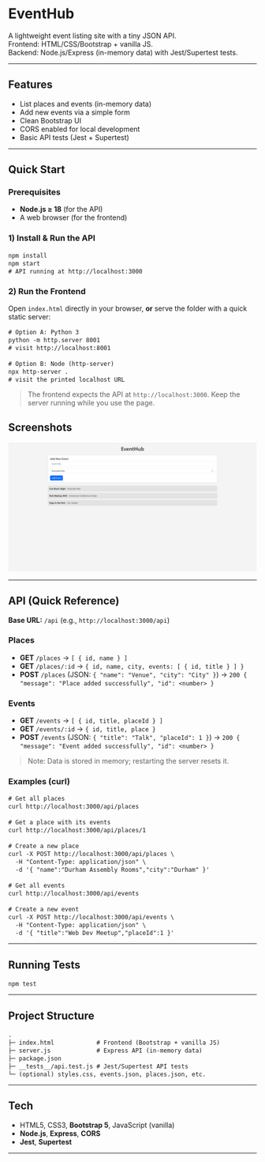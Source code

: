 # EventHub

A lightweight event listing site with a tiny JSON API.  
Frontend: HTML/CSS/Bootstrap + vanilla JS.  
Backend: Node.js/Express (in-memory data) with Jest/Supertest tests.

---

## Features
- List places and events (in-memory data)
- Add new events via a simple form
- Clean Bootstrap UI
- CORS enabled for local development
- Basic API tests (Jest + Supertest)

---

## Quick Start


### Prerequisites
- **Node.js ≥ 18** (for the API)
- A web browser (for the frontend)

### 1) Install & Run the API
    npm install
    npm start
    # API running at http://localhost:3000

### 2) Run the Frontend
Open `index.html` directly in your browser, **or** serve the folder with a quick static server:

    # Option A: Python 3
    python -m http.server 8001
    # visit http://localhost:8001

    # Option B: Node (http-server)
    npx http-server .
    # visit the printed localhost URL

> The frontend expects the API at `http://localhost:3000`. Keep the server running while you use the page.

## Screenshots
<img src="./screenshots/home.png" alt="EventHub — events list and Add Event form" width="900" />

---

## API (Quick Reference)

**Base URL:** `/api` (e.g., `http://localhost:3000/api`)

### Places
- **GET** `/places` → `[ { id, name } ]`  
- **GET** `/places/:id` → `{ id, name, city, events: [ { id, title } ] }`  
- **POST** `/places` (JSON: `{ "name": "Venue", "city": "City" }`) → `200 { "message": "Place added successfully", "id": <number> }`

### Events
- **GET** `/events` → `[ { id, title, placeId } ]`  
- **GET** `/events/:id` → `{ id, title, place }`  
- **POST** `/events` (JSON: `{ "title": "Talk", "placeId": 1 }`) → `200 { "message": "Event added successfully", "id": <number> }`

> Note: Data is stored in memory; restarting the server resets it.

### Examples (curl)
    # Get all places
    curl http://localhost:3000/api/places

    # Get a place with its events
    curl http://localhost:3000/api/places/1

    # Create a new place
    curl -X POST http://localhost:3000/api/places \
      -H "Content-Type: application/json" \
      -d '{ "name":"Durham Assembly Rooms","city":"Durham" }'

    # Get all events
    curl http://localhost:3000/api/events

    # Create a new event
    curl -X POST http://localhost:3000/api/events \
      -H "Content-Type: application/json" \
      -d '{ "title":"Web Dev Meetup","placeId":1 }'

---

## Running Tests
    npm test

---

## Project Structure
    .
    ├─ index.html            # Frontend (Bootstrap + vanilla JS)
    ├─ server.js             # Express API (in-memory data)
    ├─ package.json
    ├─ __tests__/api.test.js # Jest/Supertest API tests
    └─ (optional) styles.css, events.json, places.json, etc.

---

## Tech
- HTML5, CSS3, **Bootstrap 5**, JavaScript (vanilla)  
- **Node.js**, **Express**, **CORS**  
- **Jest**, **Supertest**

---

